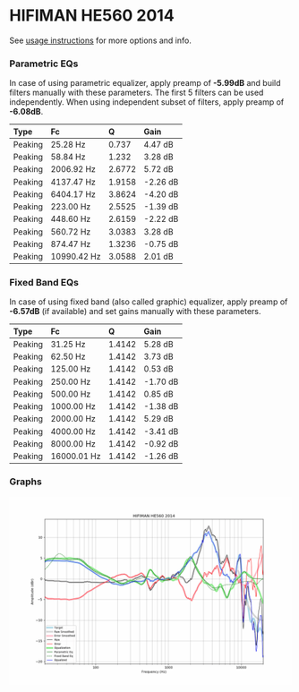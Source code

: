 # HIFIMAN HE560 2014
See [usage instructions](https://github.com/jaakkopasanen/AutoEq#usage) for more options and info.

### Parametric EQs
In case of using parametric equalizer, apply preamp of **-5.99dB** and build filters manually
with these parameters. The first 5 filters can be used independently.
When using independent subset of filters, apply preamp of **-6.08dB**.

| Type    | Fc          |      Q | Gain     |
|:--------|:------------|:-------|:---------|
| Peaking | 25.28 Hz    | 0.737  | 4.47 dB  |
| Peaking | 58.84 Hz    | 1.232  | 3.28 dB  |
| Peaking | 2006.92 Hz  | 2.6772 | 5.72 dB  |
| Peaking | 4137.47 Hz  | 1.9158 | -2.26 dB |
| Peaking | 6404.17 Hz  | 3.8624 | -4.20 dB |
| Peaking | 223.00 Hz   | 2.5525 | -1.39 dB |
| Peaking | 448.60 Hz   | 2.6159 | -2.22 dB |
| Peaking | 560.72 Hz   | 3.0383 | 3.28 dB  |
| Peaking | 874.47 Hz   | 1.3236 | -0.75 dB |
| Peaking | 10990.42 Hz | 3.0588 | 2.01 dB  |

### Fixed Band EQs
In case of using fixed band (also called graphic) equalizer, apply preamp of **-6.57dB**
(if available) and set gains manually with these parameters.

| Type    | Fc          |      Q | Gain     |
|:--------|:------------|:-------|:---------|
| Peaking | 31.25 Hz    | 1.4142 | 5.28 dB  |
| Peaking | 62.50 Hz    | 1.4142 | 3.73 dB  |
| Peaking | 125.00 Hz   | 1.4142 | 0.53 dB  |
| Peaking | 250.00 Hz   | 1.4142 | -1.70 dB |
| Peaking | 500.00 Hz   | 1.4142 | 0.85 dB  |
| Peaking | 1000.00 Hz  | 1.4142 | -1.38 dB |
| Peaking | 2000.00 Hz  | 1.4142 | 5.29 dB  |
| Peaking | 4000.00 Hz  | 1.4142 | -3.41 dB |
| Peaking | 8000.00 Hz  | 1.4142 | -0.92 dB |
| Peaking | 16000.01 Hz | 1.4142 | -1.26 dB |

### Graphs
![](./HIFIMAN%20HE560%202014.png)